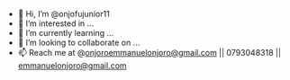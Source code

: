 - 👋 Hi, I’m @onjofujunior11
- 👀 I’m interested in ...
- 🌱 I’m currently learning ...
- 💞️ I’m looking to collaborate on ...
- 📫 Reach me at @onjoroemmanuelonjoro@gmail.com || 0793048318 || emmanuelonjoro@gmail.com

<!---
onjofujunior11/onjofujunior11 is a ✨ special ✨ repository because its `README.md` (this file) appears on your GitHub profile.
You can click the Preview link to take a look at your changes.
--->
